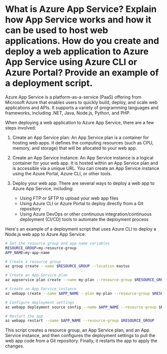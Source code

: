 # What is Azure App Service? Explain how App Service works and how it can be used to host web applications. How do you create and deploy a web application to Azure App Service using Azure CLI or Azure Portal? Provide an example of a deployment script.

Azure App Service is a platform-as-a-service (PaaS) offering from Microsoft Azure that enables users to quickly build, deploy, and scale web applications and APIs. It supports a variety of programming languages and frameworks, including .NET, Java, Node.js, Python, and PHP.

When deploying a web application to Azure App Service, there are a few steps involved:

1. Create an App Service plan: An App Service plan is a container for hosting web apps. It defines the computing resources (such as CPU, memory, and storage) that will be allocated to your web app.

2. Create an App Service instance: An App Service instance is a logical container for your web app. It is hosted within an App Service plan and is accessible via a unique URL. You can create an App Service instance using the Azure Portal, Azure CLI, or other tools.

3. Deploy your web app: There are several ways to deploy a web app to Azure App Service, including:
    - Using FTP or SFTP to upload your web app files
    - Using Azure CLI or Azure Portal to deploy directly from a Git repository
    - Using Azure DevOps or other continuous integration/continuous deployment (CI/CD) tools to automate the deployment process

Here's an example of a deployment script that uses Azure CLI to deploy a Node.js web app to Azure App Service:

```bash
# Set the resource group and app name variables
RESOURCE_GROUP=my-resource-group
APP_NAME=my-app-name

# Create a resource group
az group create --name $RESOURCE_GROUP --location eastus

# Create an App Service plan
az appservice plan create --name my-plan --resource-group $RESOURCE_GROUP --sku S1 --is-linux

# Create an App Service instance
az webapp create --name $APP_NAME --plan my-plan --resource-group $RESOURCE_GROUP --runtime "NODE|14-lts"

# Configure deployment settings
az webapp deployment source config --name $APP_NAME --resource-group $RESOURCE_GROUP --branch master --repository-url https://github.com/myusername/myrepo.git

# Restart the app
az webapp restart --name $APP_NAME --resource-group $RESOURCE_GROUP
```

This script creates a resource group, an App Service plan, and an App Service instance, and then configures the deployment settings to pull the web app code from a Git repository. Finally, it restarts the app to apply the changes.